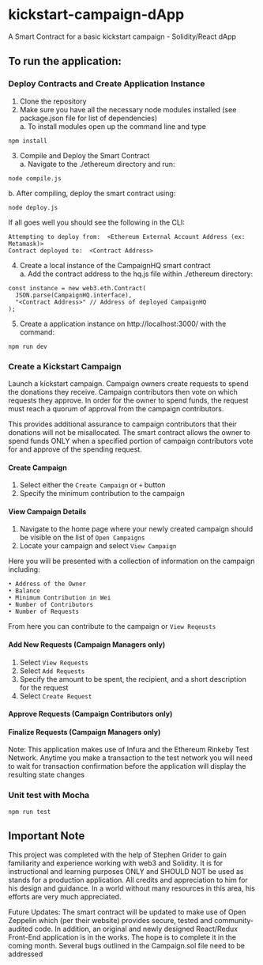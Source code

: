 # kickstart-campaign-dApp
A Smart Contract for a basic kickstart campaign - Solidity/React dApp 

## To run the application: 
  ### Deploy Contracts and Create Application Instance 
  1. Clone the repository
  2. Make sure you have all the necessary node modules installed (see package.json file for list of dependencies)  
   a. To install modules open up the command line and type 
  
    npm install
    
  3. Compile and Deploy the Smart Contract  
   a. Navigate to the ./ethereum directory and run:
    
    node compile.js
   
   b. After compiling, deploy the smart contract using:
   
    node deploy.js
    
   If all goes well you should see the following in the CLI:  
  
    Attempting to deploy from:  <Ethereum External Account Address (ex: Metamask)>
    Contract deployed to:  <Contract Address>
  
  
  4. Create a local instance of the CampaignHQ smart contract  
    a. Add the contract address to the hq.js file within ./ethereum directory:
   
    const instance = new web3.eth.Contract(
      JSON.parse(CampaignHQ.interface),
      "<Contract Address>" // Address of deployed CampaignHQ
    );
  
  5. Create a application instance on http://localhost:3000/ with the command:
    
    npm run dev
      
  ### Create a Kickstart Campaign 
  Launch a kickstart campaign. Campaign owners create requests to spend the donations 
  they receive. Campaign contributors then vote on which requests they approve. 
  In order for the owner to spend funds, the request must reach a quorum of approval from the campaign contributors. 
 
  This provides additional assurance to campaign contributors that their donations will not be misallocated. 
  The smart contract allows the owner to spend funds ONLY when a specified portion of campaign contributors vote for 
  and approve of the spending request.  
  
  #### Create Campaign 
  1. Select either the `Create Campaign` or `+` button
  2. Specify the minimum contribution to the campaign 
    
  #### View Campaign Details 
  1. Navigate to the home page where your newly created campaign should be visible on the list of `Open Campaigns`
  2. Locate your campaign and select `View Campaign`
  
  Here you will be presented with a collection of information on the campaign including:
    
    • Address of the Owner
    • Balance
    • Minimum Contribution in Wei
    • Number of Contributors
    • Number of Requests
    
  From here you can contribute to the campaign or `View Reqeusts`
  
  #### Add New Requests (Campaign Managers only) 
  1. Select `View Requests`
  2. Select `Add Requests`
  3. Specify the amount to be spent, the recipient, and a short description for the request
  4. Select `Create Request`
  
  #### Approve Requests (Campaign Contributors only)
  #### Finalize Requests (Campaign Managers only)
  
  Note: This application makes use of Infura and the Ethereum Rinkeby Test Network. Anytime you make a transaction to the
  test network you will need to wait for transaction confirmation before the application will display the resulting
  state changes
  
  
  ### Unit test with Mocha  
    npm run test
    
  ## Important Note
  This project was completed with the help of Stephen Grider to gain familiarity and experience working with web3 and Solidity. 
  It is for instructional and learning purposes ONLY and SHOULD NOT be used as stands for a production application.
  All credits and appreciation to him for his design and guidance. In a world without many resources in this area, 
  his efforts are very much appreciated.  
  
  Future Updates:
  The smart contract will be updated to make use of Open Zeppelin which (per their website) provides secure, tested and 
  community-audited code. In addition, an original and newly designed React/Redux Front-End application is in the works. 
  The hope is to complete it in the coming month. Several bugs outlined in the Campaign.sol file need to be addressed
